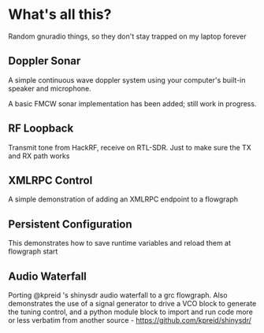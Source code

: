What's all this?
================

Random gnuradio things, so they don't stay trapped on my laptop forever

Doppler Sonar
-------------

A simple continuous wave doppler system using your computer's built-in speaker and microphone.

A basic FMCW sonar implementation has been added; still work in progress.

RF Loopback
-----------

Transmit tone from HackRF, receive on RTL-SDR. Just to make sure the TX and RX path works

XMLRPC Control
--------------

A simple demonstration of adding an XMLRPC endpoint to a flowgraph

Persistent Configuration
------------------------

This demonstrates how to save runtime variables and reload them at flowgraph start

Audio Waterfall
---------------

Porting @kpreid 's shinysdr audio waterfall to a grc flowgraph. Also
demonstrates the use of a signal generator to drive a VCO block to generate
the tuning control, and a python module block to import and run code more
or less verbatim from another source - https://github.com/kpreid/shinysdr/
